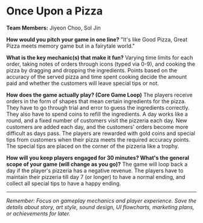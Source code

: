 # Once Upon a Pizza

**Team Members:** Jiyeon Choo, Sol Jin

**How would you pitch your game in one line?**
"It's like Good Pizza, Great Pizza meets memory game but in a fairytale world."

**What is the key mechanic(s) that make it fun?**
Varying time limits for each order, taking notes of orders through icons (typed via 0-9), and cooking the pizza by dragging and dropping the ingredients.
Points based on the accuracy of the served pizza and time spent cooking decide the amount paid and whether the customers will leave special tips or not. 

**How does the game actually play? (Core Game Loop)**
The players receive orders in the form of shapes that mean certain ingredients for the pizza. 
They have to go through trial and error to guess the ingredients correctly. They also have to spend coins to refill the ingredients. 
A day works like a round, and a fixed number of customers visit the pizzeria each day. 
New customers are added each day, and the customers' orders become more difficult as days pass. 
The players are rewarded with gold coins and special tips from customers when their pizza meets the required accuracy points. 
The special tips are placed on the corner of the pizzeria like a trophy. 

**How will you keep players engaged for 30 minutes? What's the general scope of your game (will change as you go)?**
The game will loop back a day if the player's pizzeria has a negative revenue. 
The players have to maintain their pizzeria till day 7 (or longer) to have a normal ending, and collect all special tips to have a happy ending. 

---
*Remember: Focus on gameplay mechanics and player experience. Save the details about story, art style, sound design, UI flowcharts, marketing plans, or achievements for later.*
